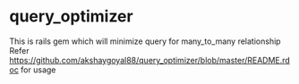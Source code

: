 # query_optimizer
This is rails gem which will minimize query for many_to_many relationship 
Refer https://github.com/akshaygoyal88/query_optimizer/blob/master/README.rdoc for usage
